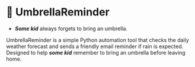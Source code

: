 # 🌂 UmbrellaReminder

- ***Some kid*** always forgets to bring an umbrella.

UmbrellaReminder is a simple Python automation tool that checks the daily weather forecast and sends a friendly email reminder if rain is expected. Designed to help ***some kid*** remember to bring an umbrella before leaving home.